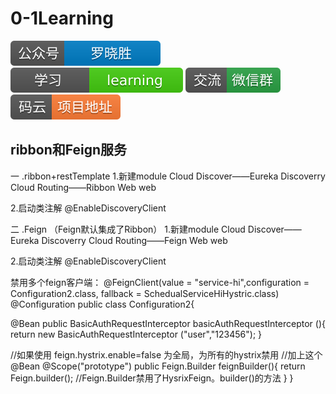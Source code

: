 # 0-1Learning

![alt text](../../static/common/svg/luoxiaosheng.svg "公众号")
![alt text](../../static/common/svg/luoxiaosheng_learning.svg "学习")
![alt text](../../static/common/svg/luoxiaosheng_wechat.svg "微信")
![alt text](../../static/common/svg/luoxiaosheng_gitee.svg "码云")

## ribbon和Feign服务

一 .ribbon+restTemplate
1.新建module
Cloud Discover——Eureka Discoverry 
Cloud Routing——Ribbon 
Web web

2.启动类注解
@EnableDiscoveryClient


二 .Feign （Feign默认集成了Ribbon）
1.新建module
Cloud Discover——Eureka Discoverry 
Cloud Routing——Feign 
Web web

2.启动类注解
@EnableDiscoveryClient



禁用多个feign客户端：
@FeignClient(value = "service-hi",configuration = Configuration2.class, fallback = SchedualServiceHiHystric.class)
@Configuration
public class Configuration2{

@Bean
public BasicAuthRequestInterceptor basicAuthRequestInterceptor (){
	return new BasicAuthRequestInterceptor ("user","123456");
}

//如果使用 feign.hystrix.enable=false 为全局，为所有的hystrix禁用
//加上这个
@Bean
@Scope("prototype")
public Feign.Builder feignBuilder(){
	return Feign.builder();	//Feign.Builder禁用了HysrixFeign。builder()的方法
}
}